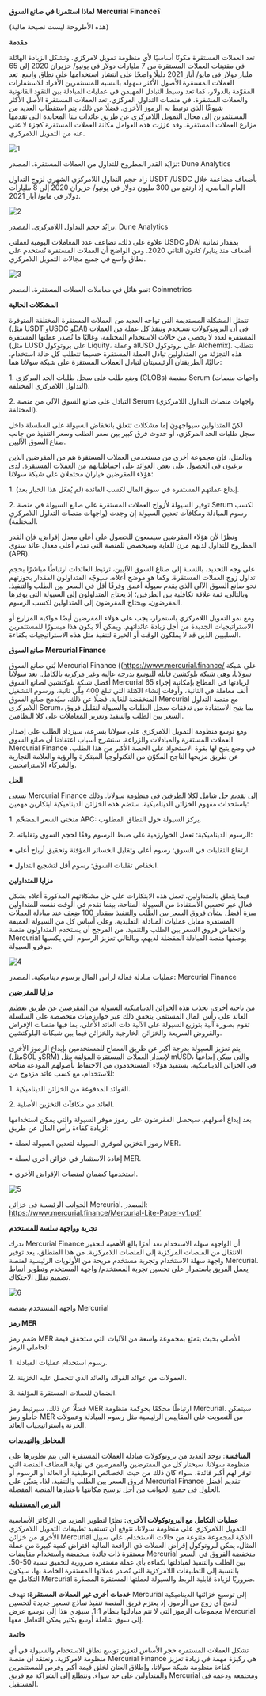 **لماذا استثمرنا في صانع السوق Mercurial Finance؟**

(هذه الأطروحة ليست نصيحة مالية)

**مقدمة**

تعد العملات المستقرة مكونًا أساسيًا لأي منظومة تمويل لامركزي. وتشكل
الزيادة الهائلة في مقتينات العملات المستقرة من 7 مليارات دولار في يونيو/
حزيران 2020 إلى 65 مليار دولار في مايو/ أيار 2021 دليلًا واضحًا على انتشار
استخدامها على نطاق واسع. تعد العملات المستقرة الأصول الأكثر سهولة
بالنسبة للمستثمرين الأفراد للاستثمارات المقوّمة بالدولار، كما تعد وسيط
التبادل المهيمن في عمليات المبادلة بين النقود القانونية والعملات
المشفرة. في منصات التداول المركزي، تعد العملات المستقرة الأصل الأكثر
شيوعًا الذي ترتبط به الرموز الأخرى. فضلًا عن ذلك، يتم استقطاب العديد من
المستثمرين إلى مجال التمويل اللامركزي عن طريق عائدات بيتا المحايدة التي
تقدمها مزارع العملات المستقرة. وقد عززت هذه العوامل مكانة العملات
المستقرة كجزء لا غنى عنه من التمويل اللامركزي.

![1](images/mercurial_finance/mercurial_finance-1.png)

تزايُد القدر المطروح للتداول من العملات المستقرة. المصدر: Dune Analytics

زاد حجم التداول اللامركزي الشهري لزوج التداول USDT /USDC بأضعاف مضاعفة
خلال العام الماضي، إذ ارتفع من 300 مليون دولار في يونيو/ حزيران 2020 إلى
8 مليارات دولار في مايو/ أيار 2021.

![2](images/mercurial_finance/mercurial_finance-2.png)

تزايُد حجم التداول اللامركزي. المصدر: Dune Analytics

علاوة على ذلك، تضاعف عدد المعاملات اليومية لعملتي USDC وDAI بمقدار
ثمانية أضعاف منذ يناير/ كانون الثاني 2020. ومن الواضح أن العملات
المستقرة تُستخدم على نطاق واسع في جميع مجالات التمويل اللامركزي.

![3](images/mercurial_finance/mercurial_finance-3.png)

نمو هائل في معاملات العملات المستقرة. المصدر: Coinmetrics

**المشكلات الحالية**

تتمثل المشكلة المستديمة التي تواجه العديد من العملات المستقرة المختلفة
المتوفرة (مثل USDT وUSDC وDAI) في أن البروتوكولات تستخدم وتنفذ كل عملة
من العملات المستقرة لعدد لا يحصى من حالات الاستخدام المختلفة، وغالبًا ما
تُصدر عملتها المستقرة (مثل LUSD على بروتوكول Liquity، وعملة alUSD على
بروتوكول Alchemix). تتطلب هذه التجزئة من المتداولين تبادل العملة
المستقرة حسبما تتطلب كل حالة استخدام. حاليًا، الطريقتان الرئيسيتان لتبادل
العملات المستقرة على شبكة سولانا هما:

1\. وضع طلب على سجل طلبات الحد المركزي (CLOBs) بمنصة Serum (واجهات منصات
التداول اللامركزي المختلفة).

2\. التبادل على صانع السوق الآلي من منصة Serum (واجهات منصات التداول
اللامركزي المختلفة).

لكنّ المتداولين سيواجهون إما مشكلات تتعلق بانخفاض السيولة على السلسلة
داخل سجل طلبات الحد المركزي، أو حدوث فرق كبير بين سعر الطلب وسعر التنفيذ
من جانب صناع السوق الآليين.

وبالمثل، فإن مجموعة أخرى من مستخدمي العملات المستقرة هم من المقرضين
الذين يرغبون في الحصول على بعض العوائد على احتياطياتهم من العملات
المستقرة. لدى هؤلاء المقرضين خياران محتملان على شبكة سولانا:

1\. إيداع عملتهم المستقرة في سوق المال لكسب الفائدة (لم يُفعّل هذا الخيار
بعد).

2\. توفير السيولة لأزواج العملات المستقرة على صانع السيولة في منصة Serum
لكسب رسوم المبادلة ومكافآت تعدين السيولة إن وجدت (واجهات منصات التداول
اللامركزي المختلفة).

ونظرًا لأن هؤلاء المقرضين سيسعون للحصول على أعلى معدل إقراض، فإن القدر
المطروح للتداول لديهم مرن للغاية وسيخصص للمنصة التي تقدم أعلى معدل عائد
سنوي (APR).

على وجه التحديد، بالنسبة إلى صناع السوق الآليين، ترتبط العائدات ارتباطًا
مباشرًا بحجم تداول زوج العملات المستقرة. وكما هو موضح أعلاه، سيوجّه
المتداولون المقدار بحوزتهم نحو صانع السوق الآلي الذي يقدم سيولة أعمق
وفرقًا أقل في السعر بين الطلب والتنفيذ. وبالتالي، ثمة علاقة تكافلية بين
الطرفين؛ إذ يحتاج المتداولون إلى السيولة التي يوفرها المقرضون، ويحتاج
المقرضون إلى المتداولين لكسب الرسوم.

ومع نمو التمويل اللامركزي باستمرار، يجب على هؤلاء المقرضين أيضًا مواكبة
المزارع أو الاستراتيجيات الجديدة من أجل زيادة عائداتهم. ويمكن ألا يكون
هذا ميسورًا للمستثمرين السلبيين الذين قد لا يملكون الوقت أو الخبرة لتنفيذ
مثل هذه الاستراتيجيات بكفاءة.

**صانع السوق Mercurial Finance**

بُني صانع السوق Mercurial Finance ((<https://www.mercurial.finance/> على
شبكة سولانا، وهي شبكة بلوكشين قابلة للتوسع بدرجة عالية وغير مركزية
بالكامل. تعد سولانا أفضل شبكة بلوكتشين لصانع السوق Mercurial لريادتها في
القطاع بإمكانية إجراء 65 ألف معاملة في الثانية، وأوقات إنشاء الكتلة التي
تبلغ 400 مِلّي ثانية، ورسوم التشغيل المنخفضة للغاية. فضلًا عن ذلك، سيُدمج
صانع السوق Mercurial مع منصة التداول اللامركزي Serum، بما يتيح الاستفادة
من تدفقات سجل الطلبات والسيولة لتقليل فروق السعر بين الطلب والتنفيذ
وتعزيز المعاملات على كلا النظامين.

ومع توسع منظومة التمويل اللامركزي على سولانا بسرعة، سيزداد الطلب على
إصدار العملات المستقرة والمبادلات والزراعة. سنشرح أسباب اعتقادنا أن صانع
السوق Mercurial Finance في وضع يتيح لها بقوة الاستحواذ على الحصة الأكبر
من هذا الطلب، عن طريق مزيجها الناجح المكوّن من التكنولوجيا المبتكرة
والرؤية والعلامة التجارية والشركاء الاستراتيجيين.

**الحل**

تسعى Mercurial Finance إلى تقديم حل شامل لكلا الطرفين في منظومة سولانا.
وذلك باستحداث مفهوم الخزائن الديناميكية. ستضم هذه الخزائن الديناميكية
ابتكارين مهمين:

1\. منحنى السعر المضخّم APC: يركز السيولة حول النطاق المطلوب.

2\. الرسوم الديناميكية: تعمل الخوارزمية على ضبط الرسوم وفقًا لحجم السوق
وتقلباته:

• ارتفاع التقلبات في السوق: رسوم أعلى وتقليل الخسائر المؤقتة وتحقيق
أرباح أعلى.

• انخفاض تقلبات السوق: رسوم أقل لتشجيع التداول.

**مزايا للمتداولين**

فيما يتعلق بالمتداولين، تعمل هذه الابتكارات على حل مشكلاتهم المذكورة
أعلاه بشكل فعال عبر تحسين الاستفادة من السيولة المتاحة، بينما تقدم في
الوقت نفسه للمتداولين ميزة أفضل بشأن فروق السعر بين الطلب والتنفيذ
بمقدار 100 ضِعف عند مبادلة العملات المستقرة مقابل عمليات المبادلة
التقليدية. وعلى أساس كل من السيولة العميقة وانخفاض فروق السعر بين الطلب
والتنفيذ، من المرجح أن يستخدم المتداولون منصة Mercurial بوصفها منصة
المبادلة المفضلة لديهم، وبالتالي تعزيز الرسوم التي يكسبها موفرو السيولة.

![4](images/mercurial_finance/mercurial_finance-4.png)

عمليات مبادلة فعالة لرأس المال برسوم ديناميكية. المصدر: Mercurial
Finance

**مزايا للمقرضين**

من ناحية أخرى، تجذب هذه الخزائن الديناميكية السيولة من المقرضين عن طريق
تعظيم العائد على رأس المال المستثمر. يتحقق ذلك عبر خوارزميات متخصصة على
السلسلة تقوم بصورة آلية بتوزيع السيولة على الآلية ذات العائد الأعلى، بما
فيها منصات الإقراض والقروض السريعة والخزائن الخارجية والخزائن فيما بين
شبكات البلوكتشين.

يتم تعزيز السيولة بدرجة أكبر عن طريق السماح للمستخدمين بإيداع الرموز
الأخرى (مثلSOL وSRM) لإصدار العملات المستقرة المؤلفة مثل mUSD، والتي
يمكن إيداعها في الخزائن الديناميكية. يستفيد هؤلاء المستخدمون من الاحتفاظ
بأصولهم المودعة متاحة للاستخدام، مع كسب عائد مزدوج من:

1\. الفوائد المدفوعة من الخزائن الديناميكية.

2\. العائد من مكافآت التخزين الأصلية.

بعد إيداع أصولهم، سيحصل المقرضون على رموز موفر السيولة والتي يمكن
استخدامها لزيادة كفاءة رأس المال عن طريق:

• رموز التخزين لموفري السيولة لتعدين السيولة لعملة MER.

• إعادة الاستثمار في خزائن أخرى لعملة MER.

• استخدمها كضمان لمنصات الإقراض الأخرى.

![5](images/mercurial_finance/mercurial_finance-5.png)

الجوانب الرئيسية في خزائن Mercurial. المصدر:
<https://www.mercurial.finance/Mercurial-Lite-Paper-v1.pdf>

**تجربة وواجهة سلسة للمستخدم**

تدرك Mercurial Finance أن الواجهة سهلة الاستخدام تعد أمرًا بالغ الأهمية
لتحفيز الانتقال من المنصات المركزية إلى المنصات اللامركزية. من هذا
المنطلق، يعد توفير واجهة سهلة الاستخدام وتجربة مستخدم مريحة من الأولويات
الرئيسية لمنصة Mercurial. يعمل الفريق باستمرار على تحسين تجربة المستخدم/
واجهة المستخدم وتطوير أنماط تصميم تقلل الاحتكاك.

![6](images/mercurial_finance/mercurial_finance-6.png)

واجهة المستخدم بمنصة Mercurial

**رمز MER**

صُمم رمز MER الأصلي بحيث يتمتع بمجموعة واسعة من الآليات التي ستحقق قيمة
لحاملي الرمز:

1\. رسوم استخدام عمليات المبادلة.

2\. العمولات من عوائد الفوائد والعائد الذي تتحصل عليه الخزينة.

3\. الضمان للعملات المستقرة المؤلفة.

فضلًا عن ذلك، سيرتبط رمز MER ارتباطًا محكمًا بحوكمة منظومة Mercurial.
سيتمكن حاملو رمز MER من التصويت على المقاييس الرئيسية مثل رسوم المبادلة
وعمولات الخزنة واستراتيجيات العائد.

**المخاطر والتهديدات**

**المنافسة**: توجد العديد من بروتوكولات مبادلة العملات المستقرة التي يتم
تطويرها على منظومة سولانا. سيختار كل من المقترضين والمقرضين في نهاية
المطاف المنصة التي توفر لهم أكبر فائدة، سواء كان ذلك من حيث الخصائص
الوظيفية أو العائد أو الرسوم أو فروق السعر بين الطلب والتنفيذ. لذا،
يتعيّن على Mercurial Finance تقديم أفضل الحلول في جميع الجوانب من أجل
ترسيخ مكانتها باعتبارها المنصة المفضلة.

**الفرص المستقبلية**

**عمليات التكامل مع البروتوكولات الأخرى:** نظرًا لتطوير المزيد من الركائز
الأساسية للتمويل اللامركزي على منظومة سولانا، نتوقع أن تستفيد تطبيقات
التمويل اللامركزي الأخرى من خزائن Mercurial الذكية لمجموعة متنوعة من
حالات الاستخدام. على سبيل المثال، يمكن لبروتوكول إقراض العملات ذي
الرافعة المالية اقتراض كمية كبيرة من عملة مستقرة ذات فائدة منخفضة
واستخدام مقايضات Mercurial منخفضة الفروق في السعر بين الطلب والتنفيذ
لمبادلتها بكفاءة بأي عملة مستقرة ضرورية لتحقيق نسبة 50-50. بالنسبة إلى
التطبيقات اللامركزية التي تُصدر عملاتها المستقرة الخاصة بها، سيكون
التكامل مع Mercurial ضروريًا لزيادة قابلية الربط والسيولة لعملتها
المستقرة المصدَرة.

**خدمات أخرى غير العملات المستقرة:** تهدف Mercurial إلى توسيع خزائنها
الديناميكية لدمج أي زوج من الرموز. إذ يعتزم فريق المنصة تنفيذ نماذج
تسعير جديدة لتحسين مجموعات الرموز التي لا تتم مبادلتها بنظام 1:1. سيؤدي
هذا إلى توسيع عرض Mercurial إلى سوق شاملة أوسع بكثير يمكن التعامل معها.

**خاتمة**

تشكل العملات المستقرة حجر الأساس لتعزيز توسع نطاق الاستخدام والسيولة في
أي منظومة لامركزية. ونعتقد أن منصة Mercurial Finance هي ركيزة مهمة في
زيادة تعزيز كفاءة منظومة شبكة سولانا، وإطلاق العنان لخلق قيمة أكبر وفرص
للمستثمرين والمتداولين على حد سواء. ونتطلع إلى الشراكة مع فريق Mercurial
ومجتمعه ودعمه في المستقبل.

